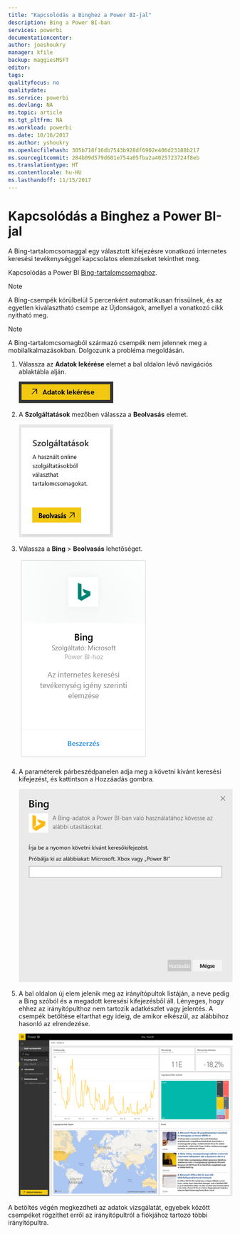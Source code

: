 ```yaml
---
title: "Kapcsolódás a Binghez a Power BI-jal"
description: Bing a Power BI-ban
services: powerbi
documentationcenter: 
author: joeshoukry
manager: kfile
backup: maggiesMSFT
editor: 
tags: 
qualityfocus: no
qualitydate: 
ms.service: powerbi
ms.devlang: NA
ms.topic: article
ms.tgt_pltfrm: NA
ms.workload: powerbi
ms.date: 10/16/2017
ms.author: yshoukry
ms.openlocfilehash: 305b718f16db7543b928df6902e406d23188b217
ms.sourcegitcommit: 284b09d579d601e754a05fba2a4025723724f8eb
ms.translationtype: HT
ms.contentlocale: hu-HU
ms.lasthandoff: 11/15/2017
---
```

# <a name="connect-to-bing-with-power-bi"></a>Kapcsolódás a Binghez a Power BI-jal
A Bing-tartalomcsomaggal egy választott kifejezésre vonatkozó internetes keresési tevékenységgel kapcsolatos elemzéseket tekinthet meg.

Kapcsolódás a Power BI [Bing-tartalomcsomaghoz](https://app.powerbi.com/groups/me/getdata/services/bing).

>[!NOTE]
>A Bing-csempék körülbelül 5 percenként automatikusan frissülnek, és az egyetlen kiválasztható csempe az Újdonságok, amellyel a vonatkozó cikk nyitható meg. 

>[!NOTE]
>A Bing-tartalomcsomagból származó csempék nem jelennek meg a mobilalkalmazásokban. Dolgozunk a probléma megoldásán.

1. Válassza az **Adatok lekérése** elemet a bal oldalon lévő navigációs ablaktábla alján.
   
    ![](media/service-connect-to-bing/getdata.png)
2. A **Szolgáltatások** mezőben válassza a **Beolvasás** elemet.
   
    ![](media/service-connect-to-bing/services.png)
3. Válassza a **Bing** > **Beolvasás** lehetőséget.
   
    ![](media/service-connect-to-bing/bing.png)
4. A paraméterek párbeszédpanelen adja meg a követni kívánt keresési kifejezést, és kattintson a Hozzáadás gombra.
   
    ![](media/service-connect-to-bing/params.png)    
5. A bal oldalon új elem jelenik meg az irányítópultok listáján, a neve pedig a Bing szóból és a megadott keresési kifejezésből áll. Lényeges, hogy ehhez az irányítópulthoz nem tartozik adatkészlet vagy jelentés. A csempék betöltése eltarthat egy ideig, de amikor elkészül, az alábbihoz hasonló az elrendezése.
   
    ![](media/service-connect-to-bing/dashboard.png)

A betöltés végén megkezdheti az adatok vizsgálatát, egyebek között csempéket rögzíthet erről az irányítópultról a fiókjához tartozó többi irányítópultra.

